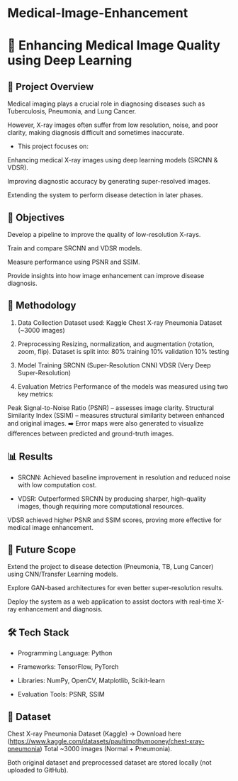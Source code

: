 # Medical-Image-Enhancement
# 🩻 Enhancing Medical Image Quality using Deep Learning




## 📌 Project Overview

Medical imaging plays a crucial role in diagnosing diseases such as Tuberculosis, Pneumonia, and Lung Cancer.


However, X-ray images often suffer from low resolution, noise, and poor clarity, making diagnosis difficult and sometimes inaccurate.


* This project focuses on:

Enhancing medical X-ray images using deep learning models (SRCNN & VDSR).


Improving diagnostic accuracy by generating super-resolved images.


Extending the system to perform disease detection in later phases.




## 🎯 Objectives

Develop a pipeline to improve the quality of low-resolution X-rays.


Train and compare SRCNN and VDSR models.


Measure performance using PSNR and SSIM.


Provide insights into how image enhancement can improve disease diagnosis.







## 🧠 Methodology

1. Data Collection
Dataset used: Kaggle Chest X-ray Pneumonia Dataset (~3000 images)



2. Preprocessing
Resizing, normalization, and augmentation (rotation, zoom, flip).
Dataset is split into:
80% training
10% validation
10% testing



3. Model Training
SRCNN (Super-Resolution CNN) 
VDSR (Very Deep Super-Resolution)



4. Evaluation Metrics
Performance of the models was measured using two key metrics:



Peak Signal-to-Noise Ratio (PSNR) – assesses image clarity.
Structural Similarity Index (SSIM) – measures structural similarity between enhanced and original images.
➡️ Error maps were also generated to visualize differences between predicted and ground-truth images.





## 📊 Results 

* SRCNN: Achieved baseline improvement in resolution and reduced noise with low computation cost.


* VDSR: Outperformed SRCNN by producing sharper, high-quality images, though requiring more computational resources.



VDSR achieved higher PSNR and SSIM scores, proving more effective for medical image enhancement.






## 🔮 Future Scope

Extend the project to disease detection (Pneumonia, TB, Lung Cancer) using CNN/Transfer Learning models.


Explore GAN-based architectures for even better super-resolution results.


Deploy the system as a web application to assist doctors with real-time X-ray enhancement and diagnosis.






## 🛠️ Tech Stack

* Programming Language: Python


* Frameworks: TensorFlow, PyTorch


* Libraries: NumPy, OpenCV, Matplotlib, Scikit-learn


* Evaluation Tools: PSNR, SSIM

  


## 📌 Dataset



Chest X-ray Pneumonia Dataset (Kaggle) → Download here (https://www.kaggle.com/datasets/paultimothymooney/chest-xray-pneumonia)
Total ~3000 images (Normal + Pneumonia).



Both original dataset and preprocessed dataset are stored locally (not uploaded to GitHub).
